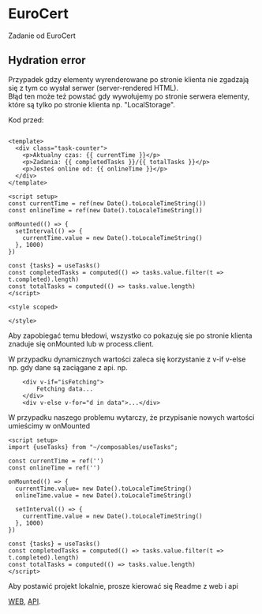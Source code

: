 # EuroCert
Zadanie od EuroCert


## Hydration error
Przypadek gdzy elementy wyrenderowane po stronie klienta
nie zgadzają się z tym co wysłał serwer (server-rendered HTML).\
Błąd ten może też powstać gdy wywołujemy po stronie serwera 
elementy, które są tylko po stronie klienta np. "LocalStorage".

Kod przed:

```vue

<template>
  <div class="task-counter">
    <p>Aktualny czas: {{ currentTime }}</p>
    <p>Zadania: {{ completedTasks }}/{{ totalTasks }}</p>
    <p>Jesteś online od: {{ onlineTime }}</p>
  </div>
</template>

<script setup>
const currentTime = ref(new Date().toLocaleTimeString())
const onlineTime = ref(new Date().toLocaleTimeString())

onMounted(() => {
  setInterval(() => {
    currentTime.value = new Date().toLocaleTimeString()
  }, 1000)
})

const {tasks} = useTasks()
const completedTasks = computed(() => tasks.value.filter(t => t.completed).length)
const totalTasks = computed(() => tasks.value.length)
</script>

<style scoped>

</style>

```

Aby zapobiegać temu błedowi, wszystko co pokazuję sie po stronie klienta
znaduje się onMounted lub w process.client.

W przypadku dynamicznych wartości zaleca się korzystanie z v-if v-else
np. gdy dane są zaciągane z api. np.

```vue
    <div v-if="isFetching">
        Fetching data...
    </div>
    <div v-else v-for="d in data">...</div>
```

W przypadku naszego problemu wytarczy, że przypisanie nowych wartości umieścimy w onMounted

```vue
<script setup>
import {useTasks} from "~/composables/useTasks";

const currentTime = ref('')
const onlineTime = ref('')

onMounted(() => {
  currentTime.value= new Date().toLocaleTimeString()
  onlineTime.value = new Date().toLocaleTimeString()

  setInterval(() => {
    currentTime.value = new Date().toLocaleTimeString()
  }, 1000)
})

const {tasks} = useTasks()
const completedTasks = computed(() => tasks.value.filter(t => t.completed).length)
const totalTasks = computed(() => tasks.value.length)
</script>
```

Aby postawić projekt lokalnie, prosze kierować się Readme z web i api 

[WEB](https://github.com/Jusiiek/EuroCert/blob/main/web/README.md),
[API](https://github.com/Jusiiek/EuroCert/blob/main/api/README.md).
